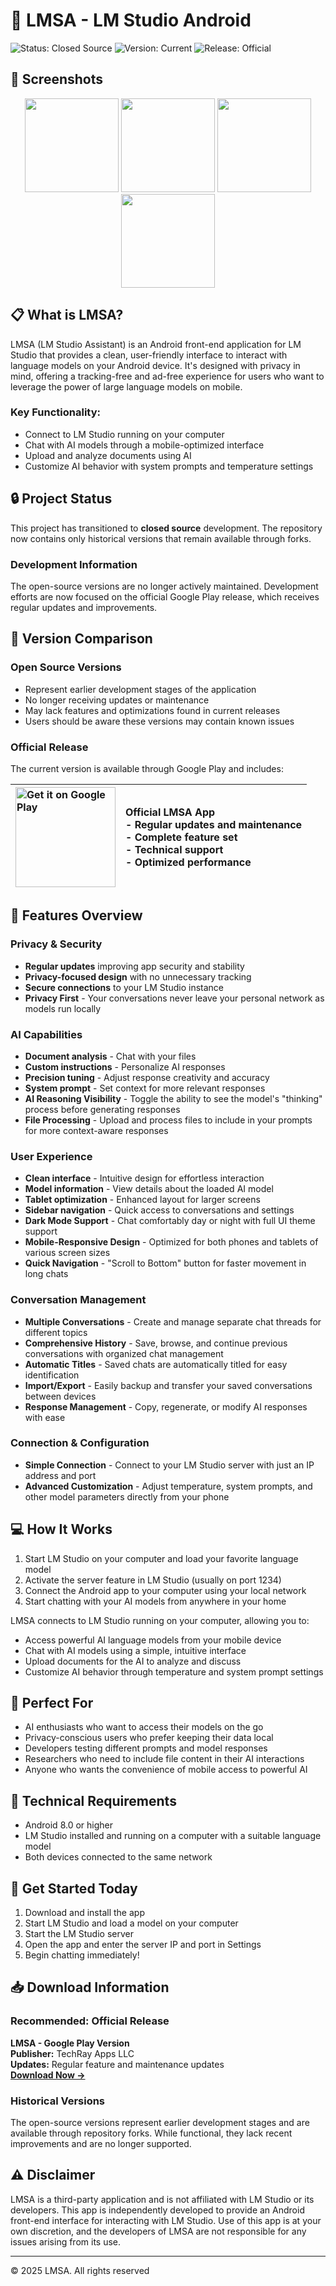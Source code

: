 # 📱 LMSA - LM Studio Android 

![Status: Closed Source](https://img.shields.io/badge/Status-Closed%20Source-red)
![Version: Current](https://img.shields.io/badge/Version-Current-green)
![Release: Official](https://img.shields.io/badge/Release-Official%20Only-blue)

## 📸 Screenshots

<p align="center">
  <img src="https://play-lh.googleusercontent.com/-3_QQ5AG8Q8zdxoYos9Q64f4EFd04bBrC7-uiMGnAD_ipO941PHy-lFtv1blp4SlRpY=w5120-h2880" width="150" style="display:inline-block" />
  <img src="https://play-lh.googleusercontent.com/OFXuuaaJv5rV9QwLm7F44cWX2p45zzKvM1eW5afqqRemnWAJENf8-P4lc4sX3NQXcuw=w5120-h2880" width="150" style="display:inline-block" />
  <img src="https://play-lh.googleusercontent.com/5-g2QuedgbiVDfofbHuvbQe4EQRS3sF3Ev-6-7f_GwFaTirVlgPy57GNezV9WLKrzA=w5120-h2880" width="150" style="display:inline-block" />
  <img src="https://play-lh.googleusercontent.com/kStTvysrvYXJzdT3zmTdBOnAWW_pFDs2tgVGr_cDY2DWELtpKlDreolBKikRtN2EFYs=w5120-h2880" width="150" style="display:inline-block" />
</p>

## 📋 What is LMSA?

LMSA (LM Studio Assistant) is an Android front-end application for LM Studio that provides a clean, user-friendly interface to interact with language models on your Android device. It's designed with privacy in mind, offering a tracking-free and ad-free experience for users who want to leverage the power of large language models on mobile.

### Key Functionality:
- Connect to LM Studio running on your computer
- Chat with AI models through a mobile-optimized interface
- Upload and analyze documents using AI
- Customize AI behavior with system prompts and temperature settings

## 🔒 Project Status

This project has transitioned to **closed source** development. The repository now contains only historical versions that remain available through forks.

### Development Information

The open-source versions are no longer actively maintained. Development efforts are now focused on the official Google Play release, which receives regular updates and improvements.

## 📱 Version Comparison

### Open Source Versions
- Represent earlier development stages of the application
- No longer receiving updates or maintenance
- May lack features and optimizations found in current releases
- Users should be aware these versions may contain known issues

### Official Release

The current version is available through Google Play and includes:

| <a href="https://play.google.com/store/apps/details?id=com.lmsa.app"><img src="https://i.ibb.co/qH7rhGz/google-play-icon-transparent-5.png" alt="Get it on Google Play" width="160"></a> | **Official LMSA App**<br>-  Regular updates and maintenance<br>-  Complete feature set<br>-  Technical support<br>-  Optimized performance |
|:---|:---|

## 🌟 Features Overview

### Privacy & Security
- **Regular updates** improving app security and stability
- **Privacy-focused design** with no unnecessary tracking
- **Secure connections** to your LM Studio instance
- **Privacy First** - Your conversations never leave your personal network as models run locally

### AI Capabilities
- **Document analysis** - Chat with your files
- **Custom instructions** - Personalize AI responses
- **Precision tuning** - Adjust response creativity and accuracy  
- **System prompt** - Set context for more relevant responses
- **AI Reasoning Visibility** - Toggle the ability to see the model's "thinking" process before generating responses
- **File Processing** - Upload and process files to include in your prompts for more context-aware responses

### User Experience
- **Clean interface** - Intuitive design for effortless interaction
- **Model information** - View details about the loaded AI model
- **Tablet optimization** - Enhanced layout for larger screens
- **Sidebar navigation** - Quick access to conversations and settings
- **Dark Mode Support** - Chat comfortably day or night with full UI theme support
- **Mobile-Responsive Design** - Optimized for both phones and tablets of various screen sizes
- **Quick Navigation** - "Scroll to Bottom" button for faster movement in long chats

### Conversation Management
- **Multiple Conversations** - Create and manage separate chat threads for different topics
- **Comprehensive History** - Save, browse, and continue previous conversations with organized chat management
- **Automatic Titles** - Saved chats are automatically titled for easy identification
- **Import/Export** - Easily backup and transfer your saved conversations between devices
- **Response Management** - Copy, regenerate, or modify AI responses with ease

### Connection & Configuration
- **Simple Connection** - Connect to your LM Studio server with just an IP address and port
- **Advanced Customization** - Adjust temperature, system prompts, and other model parameters directly from your phone

## 💻 How It Works

1. Start LM Studio on your computer and load your favorite language model
2. Activate the server feature in LM Studio (usually on port 1234)
3. Connect the Android app to your computer using your local network
4. Start chatting with your AI models from anywhere in your home

LMSA connects to LM Studio running on your computer, allowing you to:
- Access powerful AI language models from your mobile device
- Chat with AI models using a simple, intuitive interface
- Upload documents for the AI to analyze and discuss
- Customize AI behavior through temperature and system prompt settings

## 👥 Perfect For

- AI enthusiasts who want to access their models on the go
- Privacy-conscious users who prefer keeping their data local
- Developers testing different prompts and model responses
- Researchers who need to include file content in their AI interactions
- Anyone who wants the convenience of mobile access to powerful AI

## 🔧 Technical Requirements

- Android 8.0 or higher
- LM Studio installed and running on a computer with a suitable language model
- Both devices connected to the same network

## 🚀 Get Started Today

1. Download and install the app
2. Start LM Studio and load a model on your computer
3. Start the LM Studio server
4. Open the app and enter the server IP and port in Settings
5. Begin chatting immediately!

## 📥 Download Information

### Recommended: Official Release
**LMSA - Google Play Version**<br>
**Publisher:** TechRay Apps LLC<br>
**Updates:** Regular feature and maintenance updates<br>
[**Download Now →**](https://play.google.com/store/apps/details?id=com.lmsa.app)

### Historical Versions
The open-source versions represent earlier development stages and are available through repository forks. While functional, they lack recent improvements and are no longer supported.

## ⚠️ Disclaimer

LMSA is a third-party application and is not affiliated with LM Studio or its developers. This app is independently developed to provide an Android front-end interface for interacting with LM Studio. Use of this app is at your own discretion, and the developers of LMSA are not responsible for any issues arising from its use.

---

© 2025 LMSA. All rights reserved
